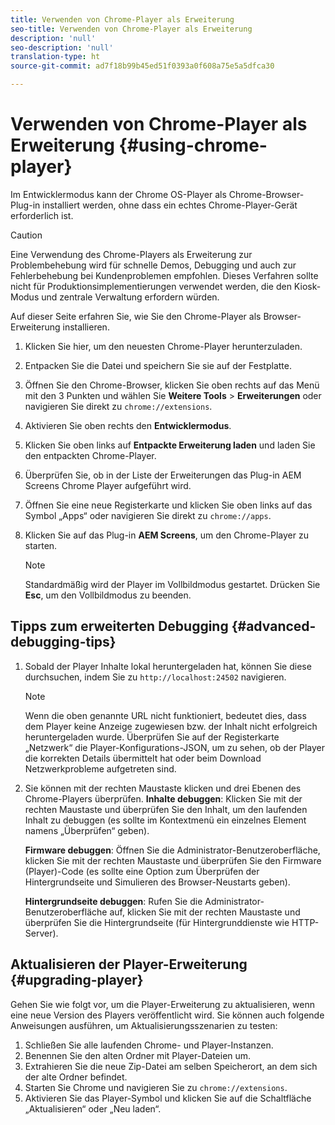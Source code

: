 ```yaml
---
title: Verwenden von Chrome-Player als Erweiterung
seo-title: Verwenden von Chrome-Player als Erweiterung
description: 'null'
seo-description: 'null'
translation-type: ht
source-git-commit: ad7f18b99b45ed51f0393a0f608a75e5a5dfca30

---
```



# Verwenden von Chrome-Player als Erweiterung {#using-chrome-player}

Im Entwicklermodus kann der Chrome OS-Player als Chrome-Browser-Plug-in installiert werden, ohne dass ein echtes Chrome-Player-Gerät erforderlich ist.

>[!CAUTION]
>
> Eine Verwendung des Chrome-Players als Erweiterung zur Problembehebung wird für schnelle Demos, Debugging und auch zur Fehlerbehebung bei Kundenproblemen empfohlen. Dieses Verfahren sollte nicht für Produktionsimplementierungen verwendet werden, die den Kiosk-Modus und zentrale Verwaltung erfordern würden.

Auf dieser Seite erfahren Sie, wie Sie den Chrome-Player als Browser-Erweiterung installieren.

1. Klicken Sie hier, um den neuesten Chrome-Player herunterzuladen.

1. Entpacken Sie die Datei und speichern Sie sie auf der Festplatte.

1. Öffnen Sie den Chrome-Browser, klicken Sie oben rechts auf das Menü mit den 3 Punkten und wählen Sie **Weitere Tools** &gt; **Erweiterungen** oder navigieren Sie direkt zu `chrome://extensions`.

1. Aktivieren Sie oben rechts den **Entwicklermodus**.

1. Klicken Sie oben links auf **Entpackte Erweiterung laden** und laden Sie den entpackten Chrome-Player.

1. Überprüfen Sie, ob in der Liste der Erweiterungen das Plug-in AEM Screens Chrome Player aufgeführt wird.

1. Öffnen Sie eine neue Registerkarte und klicken Sie oben links auf das Symbol „Apps“ oder navigieren Sie direkt zu `chrome://apps`.

1. Klicken Sie auf das Plug-in **AEM Screens**, um den Chrome-Player zu starten.
   >[!NOTE]
   >
   > Standardmäßig wird der Player im Vollbildmodus gestartet. Drücken Sie **Esc**, um den Vollbildmodus zu beenden.


## Tipps zum erweiterten Debugging {#advanced-debugging-tips}

1. Sobald der Player Inhalte lokal heruntergeladen hat, können Sie diese durchsuchen, indem Sie zu `http://localhost:24502` navigieren.

   >[!NOTE]
   >
   > Wenn die oben genannte URL nicht funktioniert, bedeutet dies, dass dem Player keine Anzeige zugewiesen bzw. der Inhalt nicht erfolgreich heruntergeladen wurde. Überprüfen Sie auf der Registerkarte „Netzwerk“ die Player-Konfigurations-JSON, um zu sehen, ob der Player die korrekten Details übermittelt hat oder beim Download Netzwerkprobleme aufgetreten sind.

1. Sie können mit der rechten Maustaste klicken und drei Ebenen des Chrome-Players überprüfen.
   **Inhalte debuggen**: Klicken Sie mit der rechten Maustaste und überprüfen Sie den Inhalt, um den laufenden Inhalt zu debuggen (es sollte im Kontextmenü ein einzelnes Element namens „Überprüfen“ geben).

   **Firmware debuggen**: Öffnen Sie die Administrator-Benutzeroberfläche, klicken Sie mit der rechten Maustaste und überprüfen Sie den Firmware (Player)-Code (es sollte eine Option zum Überprüfen der Hintergrundseite und Simulieren des Browser-Neustarts geben).

   **Hintergrundseite debuggen**: Rufen Sie die Administrator-Benutzeroberfläche auf, klicken Sie mit der rechten Maustaste und überprüfen Sie die Hintergrundseite (für Hintergrunddienste wie HTTP-Server).

## Aktualisieren der Player-Erweiterung {#upgrading-player}

Gehen Sie wie folgt vor, um die Player-Erweiterung zu aktualisieren, wenn eine neue Version des Players veröffentlicht wird. Sie können auch folgende Anweisungen ausführen, um Aktualisierungsszenarien zu testen:

1. Schließen Sie alle laufenden Chrome- und Player-Instanzen.
1. Benennen Sie den alten Ordner mit Player-Dateien um.
1. Extrahieren Sie die neue Zip-Datei am selben Speicherort, an dem sich der alte Ordner befindet.
1. Starten Sie Chrome und navigieren Sie zu `chrome://extensions`.
1. Aktivieren Sie das Player-Symbol und klicken Sie auf die Schaltfläche „Aktualisieren“ oder „Neu laden“.